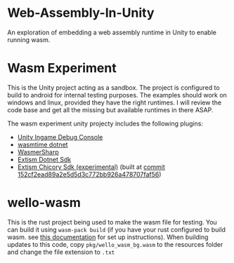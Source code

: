 # Web-Assembly-In-Unity
 An exploration of embedding a web assembly runtime in Unity to enable running wasm.

# Wasm Experiment 
 This is the Unity project acting as a sandbox.
 The project is configured to build to android for internal testing purposes. The examples should work on windows and linux, provided they have the right runtimes.
 I will review the code base and get all the missing but available runtimes in there ASAP.

 The wasm experiment unity projecty includes the following plugins:
 - [Unity Ingame Debug Console](https://github.com/yasirkula/UnityIngameDebugConsole)
 - [wasmtime dotnet](https://github.com/bytecodealliance/wasmtime-dotnet)
 - [WasmerSharp](https://github.com/migueldeicaza/WasmerSharp)
 - [Extism Dotnet Sdk](https://github.com/extism/dotnet-sdk)
 - [Extism Chicory Sdk (experimental)](https://github.com/extism/chicory-sdk) (built at [commit 152cf2ead89a2e5d5d3c772bb926a478707faf56](https://github.com/extism/chicory-sdk/commit/152cf2ead89a2e5d5d3c772bb926a478707faf56))

# wello-wasm 
 This is the rust project being used to make the wasm file for testing.
 You can build it using `wasm-pack build` (if you have your rust configured to build wasm. see [this documentation](https://rustwasm.github.io/docs/book/game-of-life/setup.html) for set up instructions).
 When building updates to this code, copy `pkg/wello_wasm_bg.wasm` to the resources folder and change the file extension to `.txt` 